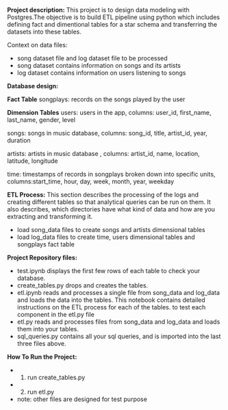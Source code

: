 **Project description:**
This project is to design data modeling with Postgres.The objective is to build ETL pipeline using python which includes defining fact and dimentional tables for a star schema and transferring the datasets into these tables. 

Context on data files: 
- song dataset file and log dataset file to be processed
- song dataset contains information on songs and its artists
- log dataset contains information on users listening to songs



**Database design:**

<b>Fact Table</b>
songplays: records on the songs played by the user

<b>Dimension Tables</b>
users: users in the app, columns: user_id, first_name, last_name, gender, level

songs: songs in music database, columns: song_id, title, artist_id, year, duration

artists: artists in music database , columns: artist_id, name, location, latitude, longitude

time: timestamps of records in songplays broken down into specific units, columns:start_time, hour, day, week, month, year, weekday


**ETL Process:**
This section describes the processing of the logs and creating different tables so that analytical queries can be run on them. It also describes, which directories have what kind of data and how are you extracting and transforming it.

- load song_data files to create songs and artists dimensional tables
- load log_data files to create time, users dimensional tables and songplays fact table


**Project Repository files:**

- test.ipynb displays the first few rows of each table to check your database.
- create_tables.py drops and creates the tables. 
- etl.ipynb reads and processes a single file from song_data and log_data and loads the data into the tables. This notebook contains detailed instructions on the ETL process for each of the tables. to test each component in the etl.py file
- etl.py reads and processes files from song_data and log_data and loads them into your tables. 
- sql_queries.py contains all your sql queries, and is imported into the last three files above.

**How To Run the Project:**
- 1. run create_tables.py
- 2. run etl.py
-  note: other files are designed for test purpose
